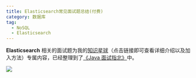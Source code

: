 ```yaml
---
title: Elasticsearch常见面试题总结(付费)
category: 数据库
tag:
  - NoSQL
  - Elasticsearch
---
```


**Elasticsearch** 相关的面试题为我的[知识星球](../../about-the-author/zhishixingqiu-two-years.md)（点击链接即可查看详细介绍以及加入方法）专属内容，已经整理到了[《Java 面试指北》](../../zhuanlan/java-mian-shi-zhi-bei.md)中。

![](https://oss.javaguide.cn/javamianshizhibei/elasticsearch-questions.png)

<!-- @include: @planet.snippet.md -->
